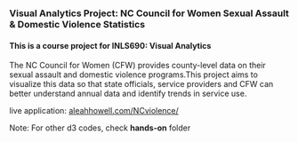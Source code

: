 ### Visual Analytics Project: NC Council for Women Sexual Assault & Domestic Violence Statistics

#### This is a course project for INLS690: Visual Analytics

The NC Council for Women (CFW) provides county-level data on their sexual assault and domestic violence programs.This project aims to visualize this data so that state officials, service providers and CFW can better understand annual data and identify trends in service use. 

live application: <a href="http://aleahhowell.com/NCviolence/" target="_blank">aleahhowell.com/NCviolence/</a>

Note: For other d3 codes, check **hands-on** folder

